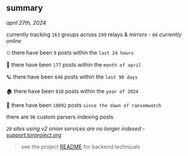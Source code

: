 
## summary
_april 27th, 2024_

currently tracking `163` groups across `299` relays & mirrors - _`66` currently online_

⏲ there have been `9` posts within the `last 24 hours`

🦈 there have been `177` posts within the `month of april`

🪐 there have been `646` posts within the `last 90 days`

🏚 there have been `810` posts within the `year of 2024`

🦕 there have been `10092` posts `since the dawn of ransomwatch`

there are `96` custom parsers indexing posts

_`20` sites using v2 onion services are no longer indexed - [support.torproject.org](https://support.torproject.org/onionservices/v2-deprecation/)_

> see the project [README](https://github.com/joshhighet/ransomwatch#ransomwatch--) for backend technicals

